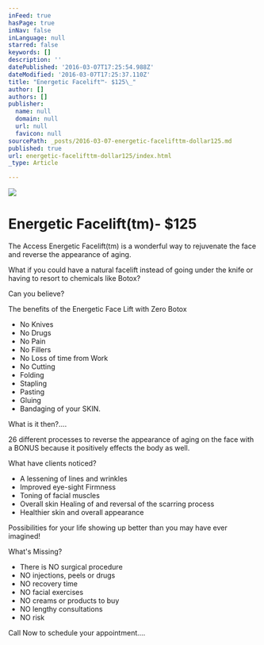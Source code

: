 ```yaml
---
inFeed: true
hasPage: true
inNav: false
inLanguage: null
starred: false
keywords: []
description: ''
datePublished: '2016-03-07T17:25:54.988Z'
dateModified: '2016-03-07T17:25:37.110Z'
title: "Energetic Facelift™- $125\_"
author: []
authors: []
publisher:
  name: null
  domain: null
  url: null
  favicon: null
sourcePath: _posts/2016-03-07-energetic-facelifttm-dollar125.md
published: true
url: energetic-facelifttm-dollar125/index.html
_type: Article

---
```

![](https://the-grid-user-content.s3-us-west-2.amazonaws.com/a01daa8d-fff8-4949-b059-140fe7b07572.jpg)

# Energetic Facelift(tm)- $125 

The Access Energetic Facelift(tm) is a wonderful way to rejuvenate the face and reverse the appearance of aging. 

What if you could have a natural facelift instead of going under the knife or having to resort to chemicals like Botox? 

Can you believe? 

The benefits of the Energetic Face Lift with Zero Botox 

* No Knives 
* No Drugs 
* No Pain 
* No Fillers 
* No Loss of time from Work 
* No Cutting 
* Folding 
* Stapling 
* Pasting
* Gluing
* Bandaging of your SKIN. 

What is it then?.... 

26 different processes to reverse the appearance of aging on the face with a BONUS because it positively effects the body as well. 

What have clients noticed? 

* A lessening of lines and wrinkles 
* Improved eye-sight 
Firmness
* Toning of facial muscles 
* Overall skin 
Healing of and reversal of the scarring process 
* Healthier skin and overall appearance 

Possibilities for your life showing up better than you may have ever imagined! 

What's Missing? 

* There is NO surgical procedure 
* NO injections, peels or drugs 
* NO recovery time 
* NO facial exercises 
* NO creams or products to buy  
* NO lengthy consultations 
* NO risk

Call Now to schedule your appointment....